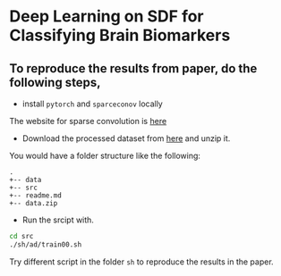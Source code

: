 # Deep Learning on SDF for Classifying Brain Biomarkers

## To reproduce the results from paper, do the following steps,

- install `pytorch` and `sparceconov` locally

The website for sparse convolution is [here](https://github.com/traveller59/spconv)

- Download the processed dataset from [here](https://drive.google.com/file/d/19LrBrQCKtYJGh-ydfbU4N-SY3-YkuKxA/view?usp=sharing) and unzip it.

You would have a folder structure like the following:
```
.
+-- data
+-- src
+-- readme.md
+-- data.zip
```

- Run the srcipt with.
```bash
cd src
./sh/ad/train00.sh
```

Try different script in the folder `sh` to reproduce the results in the paper.

